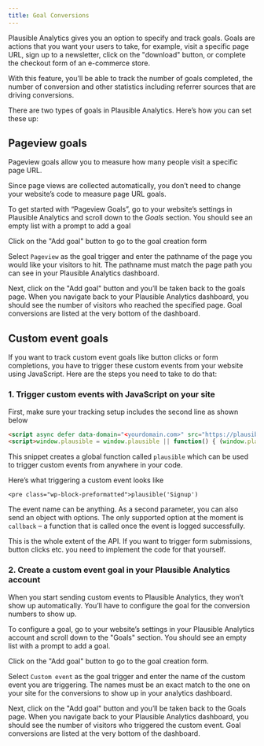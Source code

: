 ```yaml
---
title: Goal Conversions
--- 
```


Plausible Analytics gives you an option to specify and track goals. Goals are actions that you want your users to take, for example, visit a specific page URL, sign up to a newsletter, click on the "download" button, or complete the checkout form of an e-commerce store.

With this feature, you’ll be able to track the number of goals completed, the number of conversion and other statistics including referrer sources that are driving conversions.

There are two types of goals in Plausible Analytics. Here’s how you can set these up:

## Pageview goals

Pageview goals allow you to measure how many people visit a specific page URL.

Since page views are collected automatically, you don’t need to change your website’s code to measure page URL goals.

To get started with “Pageview Goals”, go to your website’s settings in Plausible Analytics and scroll down to the *Goals* section. You should see an empty list with a prompt to add a goal

Click on the "Add goal" button to go to the goal creation form

Select `Pageview` as the goal trigger and enter the pathname of the page you would like your visitors to hit. The pathname must match the page path you can see in your Plausible Analytics dashboard.

Next, click on the "Add goal" button and you’ll be taken back to the goals page. When you navigate back to your Plausible Analytics dashboard, you should see the number of visitors who reached the specified page. Goal conversions are listed at the very bottom of the dashboard.

## Custom event goals

If you want to track custom event goals like button clicks or form completions, you have to trigger these custom events from your website using JavaScript. Here are the steps you need to take to do that:

### 1. Trigger custom events with JavaScript on your site

First, make sure your tracking setup includes the second line as shown below

```html
<script async defer data-domain="<yourdomain.com>" src="https://plausible.io/js/plausible.js"></script>
<script>window.plausible = window.plausible || function() { (window.plausible.q = window.plausible.q || []).push(arguments) }</script>
```

This snippet creates a global function called `plausible` which can be used to trigger custom events from anywhere in your code.

Here’s what triggering a custom event looks like

``` <pre class="wp-block-preformatted">plausible('Signup') ```

The event name can be anything. As a second parameter, you can also send an object with options. The only supported option at the moment is `callback` – a function that is called once the event is logged successfully.

This is the whole extent of the API. If you want to trigger form submissions, button clicks etc. you need to implement the code for that yourself.

### 2. Create a custom event goal in your Plausible Analytics account

When you start sending custom events to Plausible Analytics, they won’t show up automatically. You’ll have to configure the goal for the conversion numbers to show up.

To configure a goal, go to your website’s settings in your Plausible Analytics account and scroll down to the "Goals" section. You should see an empty list with a prompt to add a goal.

Click on the "Add goal" button to go to the goal creation form.

Select `Custom event` as the goal trigger and enter the name of the custom event you are triggering. The names must be an exact match to the one on your site for the conversions to show up in your analytics dashboard.

Next, click on the "Add goal" button and you’ll be taken back to the Goals page. When you navigate back to your Plausible Analytics dashboard, you should see the number of visitors who triggered the custom event. Goal conversions are listed at the very bottom of the dashboard.
